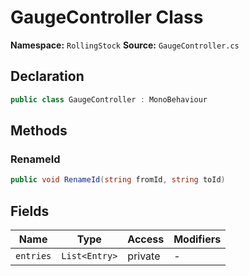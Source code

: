 # GaugeController Class

**Namespace:** `RollingStock`
**Source:** `GaugeController.cs`

## Declaration

```csharp
public class GaugeController : MonoBehaviour
```

## Methods

### RenameId

```csharp
public void RenameId(string fromId, string toId)
```

## Fields

| Name | Type | Access | Modifiers |
|------|------|--------|-----------|
| `entries` | `List<Entry>` | private | - |

